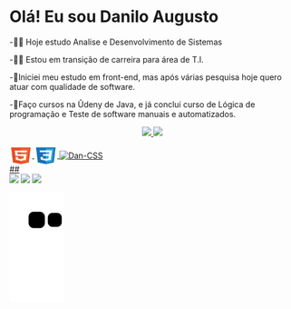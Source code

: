 # Olá! Eu sou Danilo Augusto

-👨‍🎓 Hoje estudo Analise e Desenvolvimento de Sistemas

-👨‍🏭 Estou em transição de carreira para área de T.I.

-📘Iniciei meu estudo em front-end, mas após várias pesquisa hoje quero atuar com qualidade de software.

-📘Faço cursos na Ûdeny de Java, e já conclui curso de Lógica de programação e Teste de software manuais e automatizados.


<div align="center">
  <a href="https://github.com/Damasceno-Danilo">
  <img height="180em" src="https://github-readme-stats.vercel.app/api?username=DanAugusto&show_icons=true&theme=dracula&include_all_commits=true&count_private=true"/>
  <img height="180em" src="https://github-readme-stats.vercel.app/api/top-langs/?username=DanAugusto&layout=compact&langs_count=7&theme=dracula"/>
</div>
  
  <div style="display: inline_block"><br>
 
  <img align="center" alt="Dan-HTML" height="30" width="40" src="https://raw.githubusercontent.com/devicons/devicon/master/icons/html5/html5-original.svg">
  <img align="center" alt="Dan-CSS" height="30" width="40" src="https://raw.githubusercontent.com/devicons/devicon/master/icons/css3/css3-original.svg">
  <img  align="center" alt="Dan-CSS" height="30" width="40" src="https://cdn.jsdelivr.net/gh/devicons/devicon/icons/java/java-original.svg" /> 
   
</div>
##
  <div> 
  <a href="https://www.instagram.com/dan_guto.dev/" target="_blank"><img src="https://img.shields.io/badge/-Instagram-%23E4405F?style=for-the-badge&logo=instagram&logoColor=white" target="_blank"></a>
  <a href = "mailto:danilo.augustodama@gmail.com"><img src="https://img.shields.io/badge/-Gmail-%23333?style=for-the-badge&logo=gmail&logoColor=white" target="_blank"></a>
  <a href="https://www.linkedin.com/in/danilo-augusto-damasceno-36b163125/" target="_blank"><img src="https://img.shields.io/badge/-LinkedIn-%230077B5?style=for-the-badge&logo=linkedin&logoColor=white" target="_blank"></a> 
 
  ![Snake animation](https://github.com/rafaballerini/rafaballerini/blob/output/github-contribution-grid-snake.svg)
 
</div>
